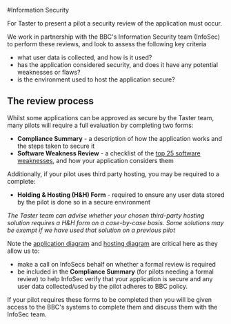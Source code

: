 #Information Security

For Taster to present a pilot a security review of the application must occur.

We work in partnership with the BBC's Information Security team (InfoSec) to perform these reviews, and look to assess the following key criteria
- what user data is collected, and how is it used?
- has the application considered security, and does it have any potential weaknesses or flaws?
- is the environment used to host the application secure?

## The review process

Whilst some applications can be approved as secure by the Taster team, many pilots will require a full evaluation by completing two forms:
 - **Compliance Summary** - a description of how the application works and the steps taken to secure it
 - **Software Weakness Review** - a checklist of the [top 25 software weaknesses](http://cwe.mitre.org/top25/), and how your application considers them

Additionally, if your pilot uses third party hosting, you may be required to a complete:
 - **Holding & Hosting (H&H) Form** - required to ensure any user data stored by the pilot is done so in a secure environment

*The Taster team can advise whether your chosen third-party hosting solution requires a H&H form on a case-by-case basis. Some solutions may be exempt if we have used that solution on a previous pilot*

Note the [application diagram](pilot-description.md#application-diagram) and [hosting diagram](pilot-description.md#hosting-diagram) are critical here as they allow us to:
- make a call on InfoSecs behalf on whether a formal review is required
- be included in the **Compliance Summary** (for pilots needing a formal review) to help InfoSec verify that your application is secure and any user data collected/used by the pilot adheres to BBC policy.
 
If your pilot requires these forms to be completed then you will be given access to the BBC's systems to complete them and discuss them with the InfoSec team.
